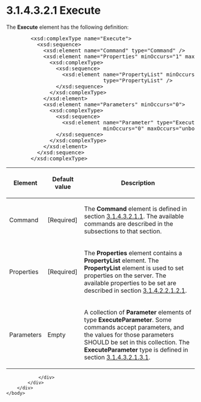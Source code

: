 <html dir="LTR" xmlns:mshelp="http://msdn.microsoft.com/mshelp" xmlns:ddue="http://ddue.schemas.microsoft.com/authoring/2003/5" xmlns:xlink="http://www.w3.org/1999/xlink" xmlns:tool="http://www.microsoft.com/tooltip">
    <head>
        <meta http-equiv="Content-Type" content="text/html; CHARSET=utf-8"></meta>
        <meta name="save" content="history"></meta>
        <title>3.1.4.3.2.1 Execute</title>
        <xml>
            <mshelp:toctitle title="3.1.4.3.2.1 Execute"></mshelp:toctitle>
            <mshelp:rltitle title="[MS-SSAS]: Execute"></mshelp:rltitle>
            <mshelp:keyword index="A" term="d4fc7522-6b6a-4716-b90b-61d39843911d"></mshelp:keyword>
            <mshelp:attr name="DCSext.ContentType" value="open specification"></mshelp:attr>
            <mshelp:attr name="AssetID" value="d4fc7522-6b6a-4716-b90b-61d39843911d"></mshelp:attr>
            <mshelp:attr name="TopicType" value="kbRef"></mshelp:attr>
            <mshelp:attr name="DCSext.Title" value="[MS-SSAS]: Execute" />
        </xml>
    </head>
    <body>
        <div id="header">
            <h1 class="heading">3.1.4.3.2.1 Execute</h1>
        </div>
        <div id="mainSection">
            <div id="mainBody">
                <div id="allHistory" class="saveHistory"></div>
                <div id="sectionSection0" class="section" name="collapseableSection">
                    

<p>The <b>Execute</b> element has the following definition:</p>

<dl>
<dd>
<div><pre>   &lt;xsd:complexType name=&quot;Execute&quot;&gt;
     &lt;xsd:sequence&gt;
       &lt;xsd:element name=&quot;Command&quot; type=&quot;Command&quot; /&gt;
       &lt;xsd:element name=&quot;Properties&quot; minOccurs=&quot;1&quot; maxOccurs=&quot;1&quot; &gt;
         &lt;xsd:complexType&gt;
           &lt;xsd:sequence&gt;
             &lt;xsd:element name=&quot;PropertyList&quot; minOccurs=&quot;0&quot; maxOccurs=&quot;1&quot; 
                          type=&quot;PropertyList&quot; /&gt;
           &lt;/xsd:sequence&gt;
         &lt;/xsd:complexType&gt;
       &lt;/xsd:element&gt;
       &lt;xsd:element name=&quot;Parameters&quot; minOccurs=&quot;0&quot;&gt;
         &lt;xsd:complexType&gt;
           &lt;xsd:sequence&gt;
             &lt;xsd:element name=&quot;Parameter&quot; type=&quot;ExecuteParameter&quot; 
                          minOccurs=&quot;0&quot; maxOccurs=&quot;unbounded&quot; /&gt;
           &lt;/xsd:sequence&gt;
         &lt;/xsd:complexType&gt;
       &lt;/xsd:element&gt;
     &lt;/xsd:sequence&gt;
   &lt;/xsd:complexType&gt;
</pre></div>
</dd></dl>

<table>
 <thead>
  <tr>
   <th>
   <p>Element</p>
   </th>
   <th>
   <p>Default value</p>
   </th>
   <th>
   <p>Description</p>
   </th>
  </tr>
 </thead>
 <tr>
  <td>
  <p>Command</p>
  </td>
  <td>
  <p>[Required]</p>
  </td>
  <td>
  <p>The <b>Command</b> element is defined in section <a href="6de53ae9-3dd3-4eba-b8ff-2c5421b5af5d.html">3.1.4.3.2.1.1</a>. The
  available commands are described in the subsections to that section.</p>
  </td>
 </tr>
 <tr>
  <td>
  <p>Properties</p>
  </td>
  <td>
  <p>[Required]</p>
  </td>
  <td>
  <p>The <b>Properties</b> element contains a <b>PropertyList</b>
  element. The <b>PropertyList</b> element is used to set properties on the
  server. The available properties to be set are described in section <a href="52e0b880-e2ff-49cd-b42e-db99b39faa54.html">3.1.4.2.2.1.2.1</a>.</p>
  </td>
 </tr>
 <tr>
  <td>
  <p>Parameters</p>
  </td>
  <td>
  <p>Empty</p>
  </td>
  <td>
  <p>A collection of <b>Parameter</b> elements of type <b>ExecuteParameter</b>.
  Some commands accept parameters, and the values for those parameters SHOULD
  be set in this collection. The <b>ExecuteParameter</b> type is defined in
  section <a href="18464f0e-5daa-46f8-bd17-b38ecb8a33bb.html">3.1.4.3.2.1.3.1</a>.</p>
  </td>
 </tr>
</table>

<p> </p>


                </div>
            </div>
        </div>
    </body>
</html>